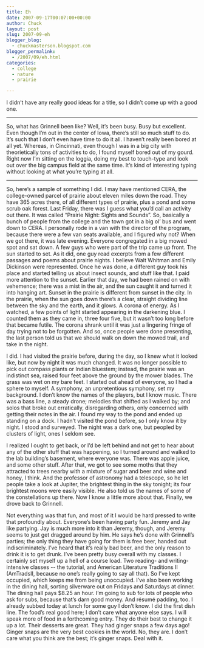 ```yaml
---
title: Eh
date: 2007-09-17T00:07:00+00:00
author: Chuck
layout: post
slug: 2007-09-eh
blogger_blog:
  - chuckmasterson.blogspot.com
blogger_permalink:
  - /2007/09/eh.html
categories:
  - college
  - nature
  - prairie

---
```

I didn’t have any really good ideas for a title, so I didn’t come up with a
good one.

* * *

So, what has Grinnell been like? Well, it’s been busy. Busy but excellent. Even
though I’m out in the center of Iowa, there’s still so much stuff to do. It’s
such that I don’t even have time to do it all. I haven’t really been bored at
all yet. Whereas, in Cincinnati, even though I was in a big city with
theorietically tons of activities to do, I found myself bored out of my gourd.
Right now I’m sitting on the loggia, doing my best to touch-type and look out
over the big campus field at the same time. It’s kind of interesting typing
without looking at what you’re typing at all.

* * *

So, here’s a sample of something I did. I may have mentioned CERA, the
college-owned parcel of prairie about eleven miles down the road. They have 365
acres there, of all different types of prairie, plus a pond and some scrub oak
forest. Last Friday, there was I guess what you’d call an activity out there.
It was called “Prairie Night: Sights and Sounds”. So, basically a bunch of
people from the college and the town got in a big ol’ bus and went down to
CERA. I personally rode in a van with the director of the program, because
there were a few van seats available, and I figured why not? When we got there,
it was late evening. Everyone congregated in a big mowed spot and sat down. A
few guys who were part of the trip came up front. The sun started to set. As it
did, one guy read excerpts from a few different passages and poems about
prairie nights. I believe Walt Whitman and Emily Dickinson were represented.
Once he was done, a different guy took his place and started telling us about
insect sounds, and stuff like that. I paid more attention to the sunset.
Earlier that day, we had been rained on with vehemence; there was a mist in the
air, and the sun caught it and turned it into hanging art. Sunset in the
prairie is different from sunset in the city. In the prairie, when the sun goes
down there’s a clear, straight dividing line between the sky and the earth, and
it glows. A corona of energy. As I watched, a few points of light started
appearing in the darkening blue. I counted them as they came in, three four
five, but it wasn’t too long before that became futile. The corona shrank until
it was just a lingering fringe of day trying not to be forgotten. And so, once
people were done presenting, the last person told us that we should walk on
down the mowed trail, and take in the night.

I did. I had visited the prairie before, during the day, so I knew what it
looked like, but now by night it was much changed. It was no longer possible to
pick out compass plants or Indian bluestem; instead, the prairie was an
indistinct sea, raised four feet above the ground by the mower blades. The
grass was wet on my bare feet. I started out ahead of everyone, so I had a
sphere to myself. A symphony, an unpretentious symphony, set my background. I
don’t know the names of the players, but I know music. There was a bass line, a
steady drone; melodies that shifted as I walked by; and solos that broke out
erratically, disregarding others, only concerned with getting their notes in
the air. I found my way to the pond and ended up standing on a dock. I hadn’t
visited the pond before, so I only know it by night. I stood and surveyed. The
night was a dark one, but peopled by clusters of light, ones I seldom see.  

I realized I ought to get back, or I’d be left behind and not get to hear about
any of the other stuff that was happening, so I turned around and walked to the
lab building’s basement, where everyone was. There was apple juice, and some
other stuff. After that, we got to see some moths that they attracted to trees
nearby with a mixture of sugar and beer and wine and honey, I think. And the
professor of astronomy had a telescope, so he let people take a look at
Jupiter, the brightest thing in the sky tonight; its four brightest moons were
easily visible. He also told us the names of some of the constellations up
there. Now I know a little more about that. Finally, we drove back to Grinnell.  

Not everything was that fun, and most of it I would be hard pressed to write
that profoundly about. Everyone’s been having party fun. Jeremy and Jay like
partying. Jay is much more into it than Jeremy, though, and Jeremy seems to
just get dragged around by him. He says he’s done with Grinnell’s parties; the
only thing they have going for them is free beer, handed out indiscriminately.
I’ve heard that it’s really bad beer, and the only reason to drink it is to get
drunk. I’ve been pretty busy overall with my classes. I certainly set myself up
a hell of a course load. Two reading- and writing-intensive classes -- the
tutorial, and American Literature Traditions II (AmTradsII, because no one’s
really going to say all that). So I’ve kept occupied, which keeps me from being
unoccupied. I’ve also been working in the dining hall, sorting silverware out
on Fridays and Saturdays at dinner. The dining hall pays $8.25 an hour. I’m
going to sub for lots of people who ask for subs, because that’s darn good
money. And résumé padding, too. I already subbed today at lunch for some guy I
don’t know. I did the first dish line. The food’s real good here; I don’t care
what anyone else says. I will speak more of food in a forthcoming entry. They
do their best to change it up a lot. Their desserts are great. They had ginger
snaps a few days ago! Ginger snaps are the very best cookies in the world. No,
they are. I don’t care what you think are the best; it’s ginger snaps. Deal
with it.
